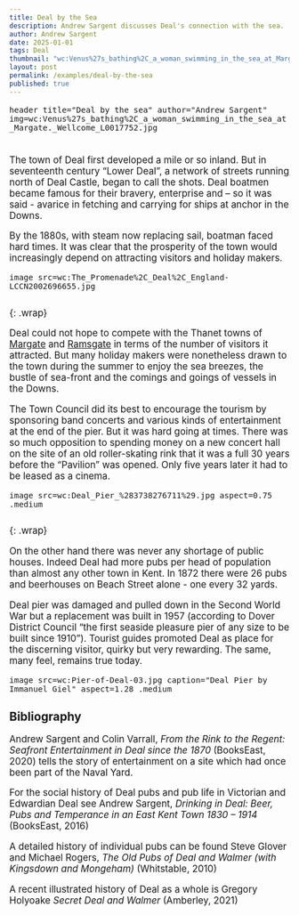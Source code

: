 ```yaml
---
title: Deal by the Sea
description: Andrew Sargent discusses Deal's connection with the sea.
author: Andrew Sargent
date: 2025-01-01
tags: Deal
thumbnail: "wc:Venus%27s_bathing%2C_a_woman_swimming_in_the_sea_at_Margate._Wellcome_L0017752.jpg"
layout: post
permalink: /examples/deal-by-the-sea
published: true
---
```


<style> p { font-size: 1.2em; } </style>

`header title="Deal by the sea" author="Andrew Sargent" img=wc:Venus%27s_bathing%2C_a_woman_swimming_in_the_sea_at_Margate._Wellcome_L0017752.jpg`

#

##

The town of Deal first developed a mile or so inland. But in seventeenth century “Lower Deal”, a network of streets running north of Deal Castle, began to call the shots. Deal boatmen became famous for their bravery, enterprise and – so it was said - avarice in fetching and carrying for ships at anchor in the Downs.

By the 1880s, with steam now replacing sail, boatman faced hard times. It was clear that the prosperity of the town would increasingly depend on attracting visitors and holiday makers.

`image src=wc:The_Promenade%2C_Deal%2C_England-LCCN2002696655.jpg`

##
{: .wrap}

Deal could not hope to compete with the Thanet towns of [Margate](/19c/19c-margate) and [Ramsgate](/19c/19c-ramsgate) in terms of the number of visitors it attracted. But many holiday makers were nonetheless drawn to the town during the summer to enjoy the sea breezes, the bustle of sea-front and the comings and goings of vessels in the Downs.

The Town Council did its best to encourage the tourism by sponsoring band concerts and various kinds of entertainment at the end of the pier. But it was hard going at times. There was so much opposition to spending money on a new concert hall on the site of an old roller-skating rink that it was a full 30 years before the “Pavilion” was opened. Only five years later it had to be leased as a cinema.

`image src=wc:Deal_Pier_%283738276711%29.jpg aspect=0.75 .medium`

##
{: .wrap}

On the other hand there was never any shortage of public houses. Indeed Deal had more pubs per head of population than almost any other town in Kent. In 1872 there were 26 pubs and beerhouses on Beach Street alone - one every 32 yards.

Deal pier was damaged and pulled down in the Second World War but a replacement was built in 1957 (according to Dover District Council “the first seaside pleasure pier of any size to be built since 1910”). Tourist guides promoted Deal as place for the discerning visitor, quirky but very rewarding.
The same, many feel, remains true today.

`image src=wc:Pier-of-Deal-03.jpg caption="Deal Pier by Immanuel Giel" aspect=1.28 .medium`

## Bibliography

Andrew Sargent and Colin Varrall, _From the Rink to the Regent: Seafront Entertainment in Deal since the 1870_ (BooksEast, 2020) tells the story of entertainment on a site which had once been part of the Naval Yard.

For the social history of Deal pubs and pub life in Victorian and Edwardian Deal see Andrew Sargent, _Drinking in Deal: Beer, Pubs and Temperance in an East Kent Town 1830 – 1914_ (BooksEast, 2016)

A detailed history of individual pubs can be found Steve Glover and Michael Rogers, _The Old Pubs of Deal and Walmer (with Kingsdown and Mongeham)_ (Whitstable, 2010)

A recent illustrated history of Deal as a whole is Gregory Holyoake _Secret Deal and Walmer_ (Amberley, 2021)

